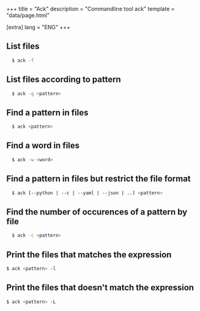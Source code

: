 +++
title = "Ack"
description = "Commandline tool ack"
template = "data/page.html"

[extra]
lang = "ENG"
+++

## List files

```sh
  $ ack -f
```

## List files according to pattern

```sh
  $ ack -g <pattern>
```

## Find a pattern in files

```sh
  $ ack <pattern>
```

## Find a word in files

```sh
  $ ack -w <word>
```

## Find a pattern in files but restrict the file format

```sh
  $ ack [--python | --c | --yaml | --json | ..] <pattern>
```

## Find the number of occurences of a pattern by file

```sh
  $ ack -c <pattern>

```

## Print the files that matches the expression

```sh
$ ack <pattern> -l
```


## Print the files that doesn't match the expression

```sh
$ ack <pattern> -L
```
